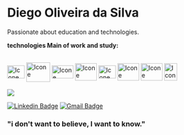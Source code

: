 # Diego Oliveira da Silva

Passionate about education and technologies.

**technologies Main of work and study:**

<div style="display: inline_block"><br>
  <img align="center" alt="Icone" height="30" width="40" src="https://upload.wikimedia.org/wikipedia/commons/c/c3/Python-logo-notext.svg">
  <img align="center" alt="Icone" height="45" width="55" src="https://upload.wikimedia.org/wikipedia/commons/f/f1/Icons8_flat_linux.svg">
  <img align="center" alt="Icone" height="30" width="50" src="https://upload.wikimedia.org/wikipedia/commons/8/87/Sql_data_base_with_logo.png">
  <img align="center" alt="Icone" height="40" width="50" src="https://upload.wikimedia.org/wikipedia/commons/e/ea/Spark-logo-192x100px.png">
  <img align="center" alt="Icone" height="30" width="40" src="https://upload.wikimedia.org/wikipedia/commons/c/cf/New_Power_BI_Logo.svg">
  <img align="center" alt="Icone" height="40" width="50" src="https://upload.wikimedia.org/wikipedia/commons/3/38/Jupyter_logo.svg">
  <img align="center" alt="Icone" height="40" width="50" src="https://upload.wikimedia.org/wikipedia/commons/d/d0/Google_Colaboratory_SVG_Logo.svg">
  <img align="center" alt="Icone" height="40" width="30" src="https://upload.wikimedia.org/wikipedia/commons/0/02/Github.com-SunghanKim.png">
  
</div>

<br/>

<img src="https://github-readme-stats.vercel.app/api?username=diegoSilva93"/>

<br/>

[![Linkedin Badge](https://img.shields.io/badge/-Diego%20Oliveira-3355cc?style=flat-square&logo=Linkedin&logoColor=white&link=https://www.linkedin.com/in/diego-oliveira/)](https://www.linkedin.com/in/diegoSilva93/) 
[![Gmail Badge](https://img.shields.io/badge/-diegooliveira.msi@gmail.com-3355cc?style=flat-square&logo=Gmail&logoColor=white&link=mailto:diegooliveira.msi@gmail.com)](mailto:diegooliveira.msi@gmail.com)

### "i don't want to believe, I want to know."

